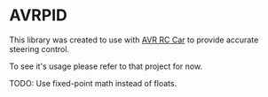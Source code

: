 # AVRPID

This library was created to use with [AVR RC Car](https://github.com/jamesboydell/AVRRCCAR) to provide accurate 
steering control. 

To see it's usage please refer to that project for now. 

TODO: Use fixed-point math instead of floats.
